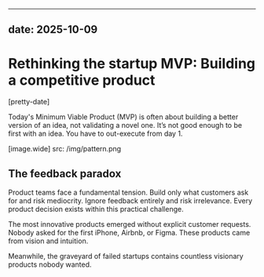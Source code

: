 
---
date: 2025-10-09
---

# Rethinking the startup MVP: Building a competitive product

[pretty-date]

Today's Minimum Viable Product (MVP) is often about building a better version of an idea, not validating a novel one. It’s not good enough to be first with an idea. You have to out-execute from day 1.


[image.wide]
  src: /img/pattern.png

## The feedback paradox
Product teams face a fundamental tension. Build only what customers ask for and risk mediocrity. Ignore feedback entirely and risk irrelevance. Every product decision exists within this practical challenge.

The most innovative products emerged without explicit customer requests. Nobody asked for the first iPhone, Airbnb, or Figma. These products came from vision and intuition.

Meanwhile, the graveyard of failed startups contains countless visionary products nobody wanted.